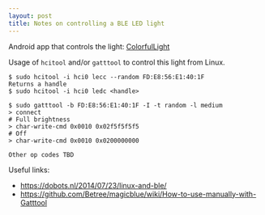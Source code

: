 ```yaml
---
layout: post
title: Notes on controlling a BLE LED light
---
```


Android app that controls the light: [ColorfulLight](https://play.google.com/store/apps/details?id=com.cloudlink.bleled)

Usage of `hcitool` and/or `gatttool` to control this light from Linux.

```shell
$ sudo hcitool -i hci0 lecc --random FD:E8:56:E1:40:1F
Returns a handle
$ sudo hcitool -i hci0 ledc <handle>

$ sudo gatttool -b FD:E8:56:E1:40:1F -I -t random -l medium
> connect
# Full brightness
> char-write-cmd 0x0010 0x02f5f5f5f5
# Off 
> char-write-cmd 0x0010 0x0200000000

Other op codes TBD
```

Useful links:

* https://dobots.nl/2014/07/23/linux-and-ble/
* https://github.com/Betree/magicblue/wiki/How-to-use-manually-with-Gatttool

